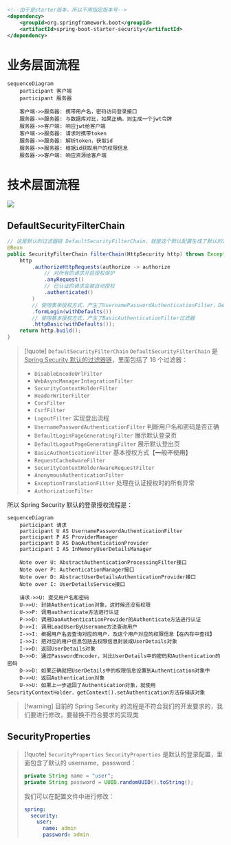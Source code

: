 ```xml
<!--由于是starter版本，所以不用指定版本号-->  
<dependency>  
    <groupId>org.springframework.boot</groupId>  
    <artifactId>spring-boot-starter-security</artifactId>  
</dependency>
```

# 业务层面流程
```mermaid
sequenceDiagram
    participant 客户端
    participant 服务器

	客户端->>服务器: 携带用户名，密码访问登录接口
	服务器->>服务器: 与数据库对比，如果正确，则生成一个jwt令牌
	服务器->>客户端: 响应jwt给客户端
	客户端->>服务器: 请求时携带token
	服务器->>服务器: 解析token，获取id
	服务器->>服务器: 根据id获取用户的权限信息
	服务器->>客户端: 响应资源给客户端
```

# 技术层面流程
![](https://obsidian-1307744200.cos.ap-guangzhou.myqcloud.com/%E5%9B%BE%E7%89%87/202405011422457.png)

## DefaultSecurityFilterChain
```java
// 这是默认的过滤器链 DefaultSecurityFilterChain，就是这个默认配置生成了默认的16个过滤器
@Bean
public SecurityFilterChain filterChain(HttpSecurity http) throws Exception {
	http
		.authorizeHttpRequests(authorize -> authorize
			// 对所有的请求开启授权保护
			.anyRequest()
			// 已认证的请求会被自动授权
			.authenticated()
		)
		// 使用表单授权方式，产生了UsernamePasswordAuthenticationFilter，DefaultLoginPageGeneratingFilter，DefaultLogoutPageGeneratingFilter过滤器
		.formLogin(withDefaults())
		// 使用基本授权方式，产生了BasicAuthenticationFilter过滤器
		.httpBasic(withDefaults());
	return http.build();
}
```

>[!quote] `DefaultSecurityFilterChain`
>`DefaultSecurityFilterChain` 是 <u>Spring Security 默认的过滤器链</u>，里面包括了 16 个过滤器：
> - `DisableEncodeUrlFilter` 
> - `WebAsyncManagerIntegrationFilter` 
> - `SecurityContextHolderFilter` 
> - `HeaderWriterFilter` 
> - `CorsFilter` 
> - `CsrfFilter`
> - `LogoutFilter` 实现登出流程
> - `UsernamePasswordAuthenticationFilter` 判断用户名和密码是否正确
> - `DefaultLoginPageGeneratingFilter` 展示默认登录页
> - `DefaultLogoutPageGeneratingFilter` 展示默认登出页
> - `BasicAuthenticationFilter` 基本授权方式【~~一般不使用~~】
> - `RequestCacheAwareFilter`
> - `SecurityContextHolderAwareRequestFilter`
> - `AnonymousAuthenticationFilter`
> - `ExceptionTranslationFilter` 处理在认证授权时的所有异常
> - `AuthorizationFilter` 

所以 Spring Security 默认的登录授权流程是：
```mermaid
sequenceDiagram
    participant 请求
    participant U AS UsernamePasswordAuthenticationFilter
    participant P AS ProviderManager
	participant D AS DaoAuthenticationProvider
	participant I AS InMemoryUserDetailsManager

	Note over U: AbstractAuthenticationProcessingFilter接口
	Note over P: AuthenticationManager接口
	Note over D: AbstractUserDetailsAuthenticationProvider接口
	Note over I: UserDetailsService接口

	请求->>U: 提交用户名和密码
	U->>U: 封装Authentication对象，这时候还没有权限
	U->>P: 调用authenticate方法进行认证
	P->>D: 调用DaoAuthenticationProvider的Authenticate方法进行认证
	D->>I: 调用LoadUserByUsername方法查询用户
	I->>I: 根据用户名去查询对应的用户，及这个用户对应的权限信息【在内存中查找】
	I->>I: 把对应的用户信息包括去权限信息封装成UserDetails对象
	I->>D: 返回UserDetails对象
	D->>D: 通过PasswordEncoder，对比UserDetails中的密码和Authentication的密码
	D->>D: 如果正确就把UserDetails中的权限信息设置到Authentication对象中
	D->>U: 返回Authentication对象
	U->>U: 如果上一步返回了Authentication对象，就使用SecurityContextHolder．getContext().setAuthentication方法存储该对象
```

>[!warning] 目前的 Spring Security 的流程是不符合我们的开发要求的，我们要进行修改，要替换不符合要求的实现类

## SecurityProperties
>[!quote] `SecurityProperties` 
>`SecurityProperties` 是默认的登录配置，里面包含了默认的 username，password：
> ```java
> private String name = "user";  
> private String password = UUID.randomUUID().toString();
> ```
> 
> 我们可以在配置文件中进行修改：
> ```yml
> spring:
>   security:
>     user:
>       name: admin
>       password: admin
> ```






























